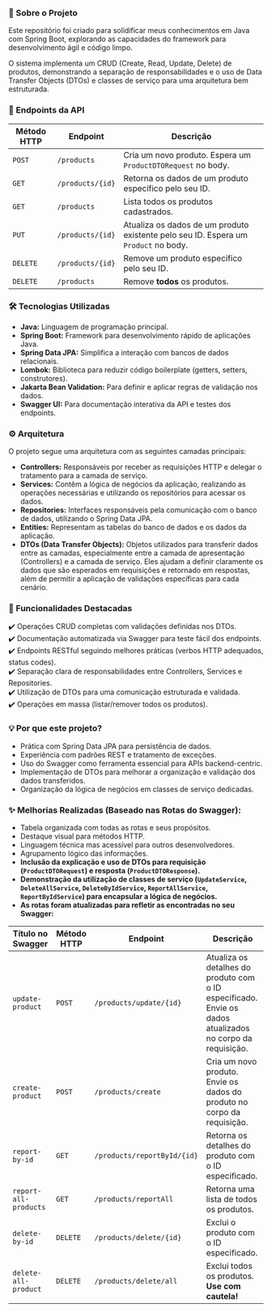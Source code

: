 ### 📌 Sobre o Projeto

Este repositório foi criado para solidificar meus conhecimentos em Java com Spring Boot, explorando as capacidades do framework para desenvolvimento ágil e código limpo.

O sistema implementa um CRUD (Create, Read, Update, Delete) de produtos, demonstrando a separação de responsabilidades e o uso de Data Transfer Objects (DTOs) e classes de serviço para uma arquitetura bem estruturada.

### 🔗 Endpoints da API

| Método HTTP | Endpoint          | Descrição                                                |
|-------------|-------------------|------------------------------------------------------------|
| `POST`      | `/products`      | Cria um novo produto. Espera um `ProductDTORequest` no body. |
| `GET`       | `/products/{id}` | Retorna os dados de um produto específico pelo seu ID.     |
| `GET`       | `/products`      | Lista todos os produtos cadastrados.                       |
| `PUT`       | `/products/{id}` | Atualiza os dados de um produto existente pelo seu ID. Espera um `Product` no body. |
| `DELETE`    | `/products/{id}` | Remove um produto específico pelo seu ID.                |
| `DELETE`    | `/products`      | Remove **todos** os produtos.                             |

### 🛠 Tecnologias Utilizadas

* **Java:** Linguagem de programação principal.
* **Spring Boot:** Framework para desenvolvimento rápido de aplicações Java.
* **Spring Data JPA:** Simplifica a interação com bancos de dados relacionais.
* **Lombok:** Biblioteca para reduzir código boilerplate (getters, setters, construtores).
* **Jakarta Bean Validation:** Para definir e aplicar regras de validação nos dados.
* **Swagger UI:** Para documentação interativa da API e testes dos endpoints.

### ⚙️ Arquitetura

O projeto segue uma arquitetura com as seguintes camadas principais:

* **Controllers:** Responsáveis por receber as requisições HTTP e delegar o tratamento para a camada de serviço.
* **Services:** Contêm a lógica de negócios da aplicação, realizando as operações necessárias e utilizando os repositórios para acessar os dados.
* **Repositories:** Interfaces responsáveis pela comunicação com o banco de dados, utilizando o Spring Data JPA.
* **Entities:** Representam as tabelas do banco de dados e os dados da aplicação.
* **DTOs (Data Transfer Objects):** Objetos utilizados para transferir dados entre as camadas, especialmente entre a camada de apresentação (Controllers) e a camada de serviço. Eles ajudam a definir claramente os dados que são esperados em requisições e retornado em respostas, além de permitir a aplicação de validações específicas para cada cenário.

### 🚀 Funcionalidades Destacadas

✔️ Operações CRUD completas com validações definidas nos DTOs.
<br>✔️ Documentação automatizada via Swagger para teste fácil dos endpoints.
<br>✔️ Endpoints RESTful seguindo melhores práticas (verbos HTTP adequados, status codes).
<br>✔️ Separação clara de responsabilidades entre Controllers, Services e Repositories.
<br>✔️ Utilização de DTOs para uma comunicação estruturada e validada.
<br>✔️ Operações em massa (listar/remover todos os produtos).

### 💡 Por que este projeto?

* Prática com Spring Data JPA para persistência de dados.
* Experiência com padrões REST e tratamento de exceções.
* Uso do Swagger como ferramenta essencial para APIs backend-centric.
* Implementação de DTOs para melhorar a organização e validação dos dados transferidos.
* Organização da lógica de negócios em classes de serviço dedicadas.

### ✨ Melhorias Realizadas (Baseado nas Rotas do Swagger):

* Tabela organizada com todas as rotas e seus propósitos.
* Destaque visual para métodos HTTP.
* Linguagem técnica mas acessível para outros desenvolvedores.
* Agrupamento lógico das informações.
* **Inclusão da explicação e uso de DTOs para requisição (`ProductDTORequest`) e resposta (`ProductDTOResponse`).**
* **Demonstração da utilização de classes de serviço (`UpdateService`, `DeleteAllService`, `DeleteByIdService`, `ReportAllService`, `ReportByIdService`) para encapsular a lógica de negócios.**
* **As rotas foram atualizadas para refletir as encontradas no seu Swagger:**

| Título no Swagger | Método HTTP | Endpoint            | Descrição                                                                  |
|-------------------|-------------|---------------------|----------------------------------------------------------------------------|
| `update-product`  | `POST`      | `/products/update/{id}` | Atualiza os detalhes do produto com o ID especificado. Envie os dados atualizados no corpo da requisição. |
| `create-product`  | `POST`      | `/products/create`    | Cria um novo produto. Envie os dados do produto no corpo da requisição.    |
| `report-by-id`    | `GET`       | `/products/reportById/{id}` | Retorna os detalhes do produto com o ID especificado.                      |
| `report-all-products`| `GET`       | `/products/reportAll`   | Retorna uma lista de todos os produtos.                                  |
| `delete-by-id`    | `DELETE`    | `/products/delete/{id}` | Exclui o produto com o ID especificado.                                  |
| `delete-all-product`| `DELETE`    | `/products/delete/all` | Exclui todos os produtos. **Use com cautela!** |
